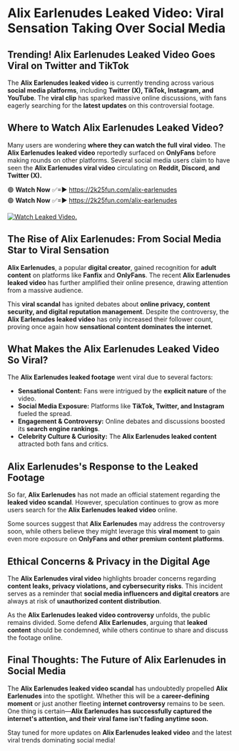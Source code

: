 # Alix Earlenudes Leaked Video: Viral Sensation Taking Over Social Media

## **Trending! Alix Earlenudes Leaked Video Goes Viral on Twitter and TikTok**
The **Alix Earlenudes leaked video** is currently trending across various **social media platforms**, including **Twitter (X), TikTok, Instagram, and YouTube**. The **viral clip** has sparked massive online discussions, with fans eagerly searching for the **latest updates** on this controversial footage.

## **Where to Watch Alix Earlenudes Leaked Video?**
Many users are wondering **where they can watch the full viral video**. The **Alix Earlenudes leaked video** reportedly surfaced on **OnlyFans** before making rounds on other platforms. Several social media users claim to have seen the **Alix Earlenudes viral video** circulating on **Reddit, Discord, and Twitter (X).**

🟢 **Watch Now** ✅=► https://2k25fun.com/alix-earlenudes  
🟢 **Watch Now** ✅=► https://2k25fun.com/alix-earlenudes  

[![Watch Leaked Video.](https://miro.medium.com/v2/resize:fit:828/format:webp/1*cilzJN44JGOrTw9NJCrNHA.gif "Watch Leaked Video")](https://2k25fun.com/alix-earlenudes)

## **The Rise of Alix Earlenudes: From Social Media Star to Viral Sensation**
**Alix Earlenudes**, a popular **digital creator**, gained recognition for **adult content** on platforms like **Fanfix** and **OnlyFans**. The recent **Alix Earlenudes leaked video** has further amplified their online presence, drawing attention from a massive audience.

This **viral scandal** has ignited debates about **online privacy, content security, and digital reputation management**. Despite the controversy, the **Alix Earlenudes leaked video** has only increased their follower count, proving once again how **sensational content dominates the internet**.

## **What Makes the Alix Earlenudes Leaked Video So Viral?**
The **Alix Earlenudes leaked footage** went viral due to several factors:
- **Sensational Content:** Fans were intrigued by the **explicit nature** of the video.
- **Social Media Exposure:** Platforms like **TikTok, Twitter, and Instagram** fueled the spread.
- **Engagement & Controversy:** Online debates and discussions boosted its **search engine rankings**.
- **Celebrity Culture & Curiosity:** The **Alix Earlenudes leaked content** attracted both fans and critics.

## **Alix Earlenudes's Response to the Leaked Footage**
So far, **Alix Earlenudes** has not made an official statement regarding the **leaked video scandal**. However, speculation continues to grow as more users search for the **Alix Earlenudes leaked video** online.

Some sources suggest that **Alix Earlenudes** may address the controversy soon, while others believe they might leverage this **viral moment** to gain even more exposure on **OnlyFans and other premium content platforms**.

## **Ethical Concerns & Privacy in the Digital Age**
The **Alix Earlenudes viral video** highlights broader concerns regarding **content leaks, privacy violations, and cybersecurity risks**. This incident serves as a reminder that **social media influencers and digital creators** are always at risk of **unauthorized content distribution**.

As the **Alix Earlenudes leaked video controversy** unfolds, the public remains divided. Some defend **Alix Earlenudes**, arguing that **leaked content** should be condemned, while others continue to share and discuss the footage online.

## **Final Thoughts: The Future of Alix Earlenudes in Social Media**
The **Alix Earlenudes leaked video scandal** has undoubtedly propelled **Alix Earlenudes** into the spotlight. Whether this will be a **career-defining moment** or just another fleeting **internet controversy** remains to be seen. One thing is certain—**Alix Earlenudes has successfully captured the internet's attention, and their viral fame isn't fading anytime soon.**

Stay tuned for more updates on **Alix Earlenudes leaked video** and the latest viral trends dominating social media!